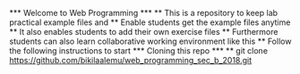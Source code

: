 *** Welcome to Web Programming ***
** This is a repository to keep lab practical example files and 
** Enable students get the example files anytime
** It also enables students to add their own exercise files 
** Furthermore students can also learn collaborative working environment like this
** Follow the following instructions to start
*** Cloning this repo ***
** git clone https://github.com/bikilaalemu/web_programming_sec_b_2018.git 